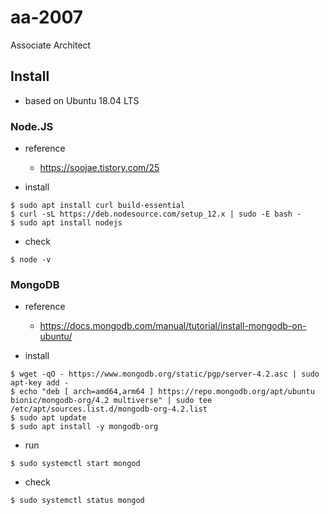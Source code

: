 # aa-2007
Associate Architect


## Install

- based on Ubuntu 18.04 LTS

### Node.JS

- reference
  - https://soojae.tistory.com/25

- install
```
$ sudo apt install curl build-essential
$ curl -sL https://deb.nodesource.com/setup_12.x | sudo -E bash -
$ sudo apt install nodejs
```

- check
```
$ node -v
```

### MongoDB

- reference
  - https://docs.mongodb.com/manual/tutorial/install-mongodb-on-ubuntu/

- install
```
$ wget -qO - https://www.mongodb.org/static/pgp/server-4.2.asc | sudo apt-key add -
$ echo "deb [ arch=amd64,arm64 ] https://repo.mongodb.org/apt/ubuntu bionic/mongodb-org/4.2 multiverse" | sudo tee /etc/apt/sources.list.d/mongodb-org-4.2.list
$ sudo apt update
$ sudo apt install -y mongodb-org
```

- run
```
$ sudo systemctl start mongod
```

- check
```
$ sudo systemctl status mongod
```

